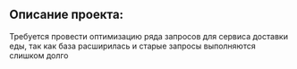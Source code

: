 ## Описание проекта:

Требуется провести оптимизацию ряда запросов для сервиса доставки еды, так как база расширилась и старые запросы выполняются слишком долго
